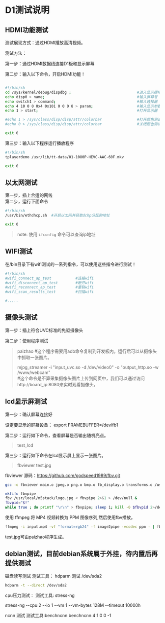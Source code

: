 # D1测试说明

## HDMI功能测试  

测试展现方式：通过HDMI播放高清视频。  

测试方法：  

第一步：通过HDMI数据线连接D1板和显示屏幕  


第二步：输入以下命令，开启HDMI功能！  

~~~ sh

#!/bin/sh
cd /sys/kernel/debug/dispdbg ;								#进入显示模块目录
echo disp0 > name; 											#输入屏幕号
echo switch1 > command; 									#输入选择器
echo 4 10 0 0 0x4 0x101 0 0 0 8 > param; 					#输入显示参数
echo 1 > start;												#打开显示器

#echo 1 > /sys/class/disp/disp/attr/colorbar				#打开颜色测试
#echo 0 > /sys/class/disp/disp/attr/colorbar				#关闭颜色测试

exit 0
~~~

第三步：输入以下程序运行播放程序

~~~ bash
#!/bin/sh  
tplayerdemo /usr/lib/tt-data/01-1080P-HEVC-AAC-60F.mkv

exit 0
~~~

## 以太网测试
第一步，插上合适的网线  
第二步，运行下面命令  
~~~ sh
#!/bin/sh
/usr/bin/ethdhcp.sh  #开启以太网并获取dchp分配的地址

exit 0
~~~

> note: 使用 `ifconfig` 命令可以查询ip地址

## WIFI测试
在/bin目录下有wifi测试的一系列指令，可以使用这些指令进行测试！

~~~ sh
#!/bin/sh
#wifi_connect_ap_test			#连接wifi   
#wifi_disconnect_ap_test		#断开wifi
#wifi_reconnect_ap_test			#重联wifi
#wifi_scan_results_test			#扫描wifi

#.....
~~~

## 摄像头测试
第一步：插上符合UVC标准的免驱摄像头  

第二步：使用程序测试
> paizhao   #这个程序需要用adb命令复制到开发板内。运行后可以从摄像头中抓取一张图片。  
> 
> mjpg_streamer -i "input_uvc.so -d /dev/video0" -o "output_http.so -w /www/webcam"  
> #这个命令是不算采集摄像头图片上传到网页中，我们可以通过访问http://board_ip:8080来实时观看摄像头。  

## lcd显示屏测试
第一步：确认屏幕连接好  

设定要显示的屏幕设备：
export FRAMEBUFFER=/dev/fb1

第二步：运行如下命令，查看屏幕是否输出随机亮点。

> test_lcd  

第三步：运行如下命令在lcd显示屏上显示一张图片。

> fbviewer test.jpg


fbviewer 源码：https://github.com/godspeed1989/fbv.git
```bash
gcc -o fbviewer main.o jpeg.o png.o bmp.o fb_display.o transforms.o /usr/lib/aarch64-linux-gnu/libjpeg.so /usr/lib/aarch64-linux-gnu/libpng.so

mkfifo fbvpipe
fbv /usr/local/m5stack/logo.jpg < fbvpipe 2>&1 > /dev/null &
fbvpid="$!"
while true ; do printf "\r\n" > fbvpipe; sleep 1; kill -0 $fbvpid 2>/dev/null || { rm fbvpipe; break; } ;done &
```


使用 ffmpeg 将 MP4 视频转换为 PPM 图像序列,然后使用fbv播放。
``` bash
ffmpeg -i input.mp4 -vf "format=rgb24" -f image2pipe -vcodec ppm - | fbv -d /dev/fb0 -n -
```



test.jpg可由paizhao程序生成。
## debian测试，目前debian系统属于外挂，待内置后再提供测试


磁盘读写测试
测试工具： hdparm
测试 /dev/sda2
``` bash
hdparm -t --direct /dev/sda2
```


cpu压力测试：
测试工具: stress-ng

stress-ng --cpu 2 --io 1 --vm 1 --vm-bytes 128M --timeout 10000h


ncnn 测试
测试工具:benchncnn
benchncnn 4 1 0 0 -1







